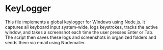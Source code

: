 # KeyLogger
This file implements a global keylogger for Windows using Node.js. It captures all keyboard input system-wide, logs keystrokes, tracks the active window, and takes a screenshot each time the user presses Enter or Tab. The script then saves these logs and screenshots in organized folders and sends them via email using Nodemailer.
